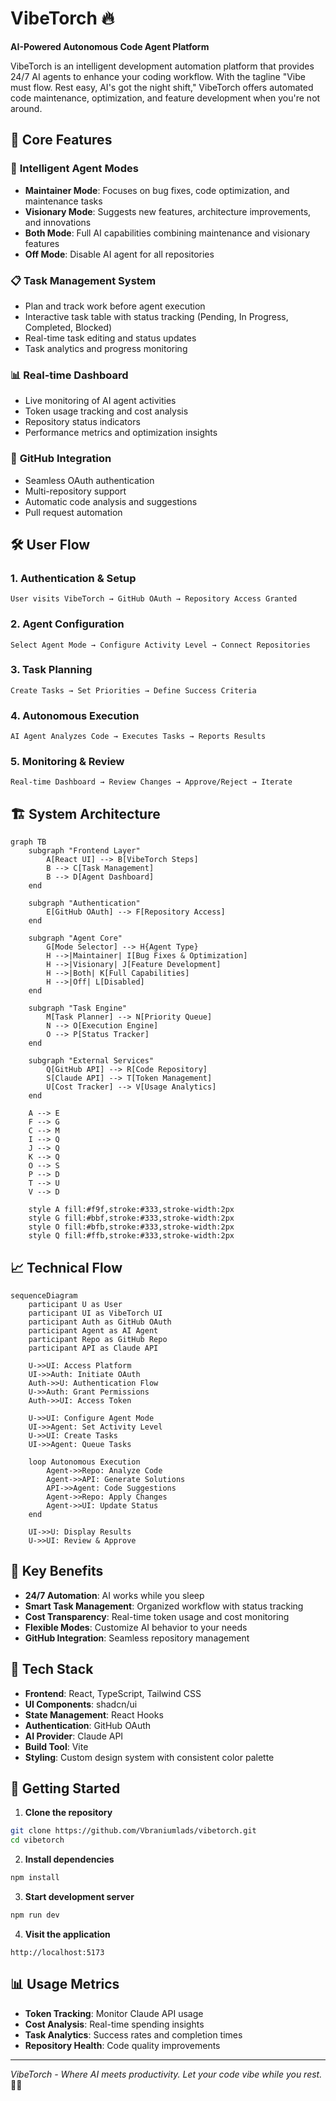 # VibeTorch 🔥

**AI-Powered Autonomous Code Agent Platform**

VibeTorch is an intelligent development automation platform that provides 24/7 AI agents to enhance your coding workflow. With the tagline "Vibe must flow. Rest easy, AI's got the night shift," VibeTorch offers automated code maintenance, optimization, and feature development when you're not around.

## 🚀 Core Features

### 🤖 **Intelligent Agent Modes**
- **Maintainer Mode**: Focuses on bug fixes, code optimization, and maintenance tasks
- **Visionary Mode**: Suggests new features, architecture improvements, and innovations  
- **Both Mode**: Full AI capabilities combining maintenance and visionary features
- **Off Mode**: Disable AI agent for all repositories

### 📋 **Task Management System**
- Plan and track work before agent execution
- Interactive task table with status tracking (Pending, In Progress, Completed, Blocked)
- Real-time task editing and status updates
- Task analytics and progress monitoring

### 📊 **Real-time Dashboard**
- Live monitoring of AI agent activities
- Token usage tracking and cost analysis
- Repository status indicators
- Performance metrics and optimization insights

### 🔗 **GitHub Integration**
- Seamless OAuth authentication
- Multi-repository support
- Automatic code analysis and suggestions
- Pull request automation

## 🛠 User Flow

### 1. **Authentication & Setup**
```
User visits VibeTorch → GitHub OAuth → Repository Access Granted
```

### 2. **Agent Configuration**
```
Select Agent Mode → Configure Activity Level → Connect Repositories
```

### 3. **Task Planning**
```
Create Tasks → Set Priorities → Define Success Criteria
```

### 4. **Autonomous Execution**
```
AI Agent Analyzes Code → Executes Tasks → Reports Results
```

### 5. **Monitoring & Review**
```
Real-time Dashboard → Review Changes → Approve/Reject → Iterate
```

## 🏗 System Architecture

```mermaid
graph TB
    subgraph "Frontend Layer"
        A[React UI] --> B[VibeTorch Steps]
        B --> C[Task Management]
        B --> D[Agent Dashboard]
    end
    
    subgraph "Authentication"
        E[GitHub OAuth] --> F[Repository Access]
    end
    
    subgraph "Agent Core"
        G[Mode Selector] --> H{Agent Type}
        H -->|Maintainer| I[Bug Fixes & Optimization]
        H -->|Visionary| J[Feature Development]
        H -->|Both| K[Full Capabilities]
        H -->|Off| L[Disabled]
    end
    
    subgraph "Task Engine"
        M[Task Planner] --> N[Priority Queue]
        N --> O[Execution Engine]
        O --> P[Status Tracker]
    end
    
    subgraph "External Services"
        Q[GitHub API] --> R[Code Repository]
        S[Claude API] --> T[Token Management]
        U[Cost Tracker] --> V[Usage Analytics]
    end
    
    A --> E
    F --> G
    C --> M
    I --> Q
    J --> Q
    K --> Q
    O --> S
    P --> D
    T --> U
    V --> D
    
    style A fill:#f9f,stroke:#333,stroke-width:2px
    style G fill:#bbf,stroke:#333,stroke-width:2px
    style O fill:#bfb,stroke:#333,stroke-width:2px
    style Q fill:#ffb,stroke:#333,stroke-width:2px
```

## 📈 Technical Flow

```mermaid
sequenceDiagram
    participant U as User
    participant UI as VibeTorch UI
    participant Auth as GitHub OAuth
    participant Agent as AI Agent
    participant Repo as GitHub Repo
    participant API as Claude API
    
    U->>UI: Access Platform
    UI->>Auth: Initiate OAuth
    Auth->>U: Authentication Flow
    U->>Auth: Grant Permissions
    Auth->>UI: Access Token
    
    U->>UI: Configure Agent Mode
    UI->>Agent: Set Activity Level
    U->>UI: Create Tasks
    UI->>Agent: Queue Tasks
    
    loop Autonomous Execution
        Agent->>Repo: Analyze Code
        Agent->>API: Generate Solutions
        API->>Agent: Code Suggestions
        Agent->>Repo: Apply Changes
        Agent->>UI: Update Status
    end
    
    UI->>U: Display Results
    U->>UI: Review & Approve
```

## 🎯 Key Benefits

- **24/7 Automation**: AI works while you sleep
- **Smart Task Management**: Organized workflow with status tracking
- **Cost Transparency**: Real-time token usage and cost monitoring
- **Flexible Modes**: Customize AI behavior to your needs
- **GitHub Integration**: Seamless repository management

## 🔧 Tech Stack

- **Frontend**: React, TypeScript, Tailwind CSS
- **UI Components**: shadcn/ui
- **State Management**: React Hooks
- **Authentication**: GitHub OAuth
- **AI Provider**: Claude API
- **Build Tool**: Vite
- **Styling**: Custom design system with consistent color palette

## 🚦 Getting Started

1. **Clone the repository**
```bash
git clone https://github.com/Vbraniumlads/vibetorch.git
cd vibetorch
```

2. **Install dependencies**
```bash
npm install
```

3. **Start development server**
```bash
npm run dev
```

4. **Visit the application**
```
http://localhost:5173
```

## 📊 Usage Metrics

- **Token Tracking**: Monitor Claude API usage
- **Cost Analysis**: Real-time spending insights  
- **Task Analytics**: Success rates and completion times
- **Repository Health**: Code quality improvements

---

*VibeTorch - Where AI meets productivity. Let your code vibe while you rest.* 🌙✨
